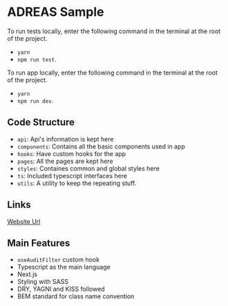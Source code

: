 # ADREAS Sample

To run tests locally, enter the following command in the terminal at the root of the project.

- `yarn`
- `npm run test`.

To run app locally, enter the following command in the terminal at the root of the project.

- `yarn`
- `npm run dev`.

## Code Structure

- `api`: Api's information is kept here
- `components`: Contains all the basic components used in app
- `hooks`: Have custom hooks for the app
- `pages`: All the pages are kept here
- `styles`: Containes common and global styles here
- `ts`: Included typescript interfaces here
- `utils`: A utility to keep the repeating stuff.

## Links

[Website Url](https://adreas-sam.vercel.app/)

## Main Features

- `useAuditFilter` custom hook
- Typescript as the main language
- Next.js
- Styling with SASS
- DRY, YAGNI and KISS followed
- BEM standard for class name convention
